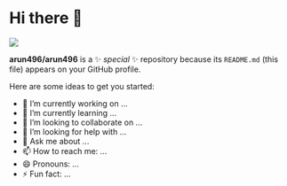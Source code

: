 <h1>Hi there 👋</h1>

<div style="margin: auto;"><img src="https://media.giphy.com/media/f3iwJFOVOwuy7K6FFw/giphy.gif" /></div>

**arun496/arun496** is a ✨ _special_ ✨ repository because its `README.md` (this file) appears on your GitHub profile.

Here are some ideas to get you started:

- 🔭 I’m currently working on ...
- 🌱 I’m currently learning ...
- 👯 I’m looking to collaborate on ...
- 🤔 I’m looking for help with ...
- 💬 Ask me about ...
- 📫 How to reach me: ...
- 😄 Pronouns: ...
- ⚡ Fun fact: ...

